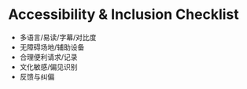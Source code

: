 # Accessibility & Inclusion Checklist

- 多语言/易读/字幕/对比度
- 无障碍场地/辅助设备
- 合理便利请求/记录
- 文化敏感/偏见识别
- 反馈与纠偏
